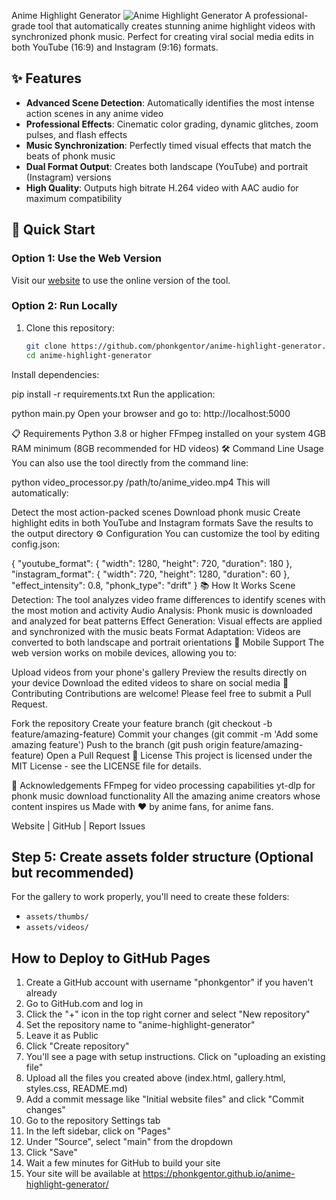  Anime Highlight Generator
![Anime Highlight Generator](https://i.imgur.com/9wUoFSe.png)
A professional-grade tool that automatically creates stunning anime highlight videos with synchronized phonk music. Perfect for creating viral social media edits in both YouTube (16:9) and Instagram (9:16) formats.
## ✨ Features
- **Advanced Scene Detection**: Automatically identifies the most intense action scenes in any anime video
- **Professional Effects**: Cinematic color grading, dynamic glitches, zoom pulses, and flash effects
- **Music Synchronization**: Perfectly timed visual effects that match the beats of phonk music
- **Dual Format Output**: Creates both landscape (YouTube) and portrait (Instagram) versions
- **High Quality**: Outputs high bitrate H.264 video with AAC audio for maximum compatibility
## 🚀 Quick Start
### Option 1: Use the Web Version
Visit our [website](https://phonkgentor.github.io/anime-highlight-generator) to use the online version of the tool.
### Option 2: Run Locally
1. Clone this repository:
   ```bash
   git clone https://github.com/phonkgentor/anime-highlight-generator.git
   cd anime-highlight-generator
Install dependencies:

pip install -r requirements.txt
Run the application:

python main.py
Open your browser and go to: http://localhost:5000

📋 Requirements
Python 3.8 or higher
FFmpeg installed on your system
4GB RAM minimum (8GB recommended for HD videos)
🛠️ Command Line Usage
You can also use the tool directly from the command line:

python video_processor.py /path/to/anime_video.mp4
This will automatically:

Detect the most action-packed scenes
Download phonk music
Create highlight edits in both YouTube and Instagram formats
Save the results to the output directory
⚙️ Configuration
You can customize the tool by editing config.json:

{
  "youtube_format": {
    "width": 1280,
    "height": 720,
    "duration": 180
  },
  "instagram_format": {
    "width": 720,
    "height": 1280,
    "duration": 60
  },
  "effect_intensity": 0.8,
  "phonk_type": "drift"
}
📚 How It Works
Scene Detection: The tool analyzes video frame differences to identify scenes with the most motion and activity
Audio Analysis: Phonk music is downloaded and analyzed for beat patterns
Effect Generation: Visual effects are applied and synchronized with the music beats
Format Adaptation: Videos are converted to both landscape and portrait orientations
📱 Mobile Support
The web version works on mobile devices, allowing you to:

Upload videos from your phone's gallery
Preview the results directly on your device
Download the edited videos to share on social media
🤝 Contributing
Contributions are welcome! Please feel free to submit a Pull Request.

Fork the repository
Create your feature branch (git checkout -b feature/amazing-feature)
Commit your changes (git commit -m 'Add some amazing feature')
Push to the branch (git push origin feature/amazing-feature)
Open a Pull Request
📝 License
This project is licensed under the MIT License - see the LICENSE file for details.

🙏 Acknowledgements
FFmpeg for video processing capabilities
yt-dlp for phonk music download functionality
All the amazing anime creators whose content inspires us
Made with ❤️ by anime fans, for anime fans.

Website |
GitHub |
Report Issues

## Step 5: Create assets folder structure (Optional but recommended)
For the gallery to work properly, you'll need to create these folders:
- `assets/thumbs/`
- `assets/videos/`
## How to Deploy to GitHub Pages
1. Create a GitHub account with username "phonkgentor" if you haven't already
2. Go to GitHub.com and log in
3. Click the "+" icon in the top right corner and select "New repository"
4. Set the repository name to "anime-highlight-generator"
5. Leave it as Public
6. Click "Create repository"
7. You'll see a page with setup instructions. Click on "uploading an existing file"
8. Upload all the files you created above (index.html, gallery.html, styles.css, README.md)
9. Add a commit message like "Initial website files" and click "Commit changes"
10. Go to the repository Settings tab
11. In the left sidebar, click on "Pages"
12. Under "Source", select "main" from the dropdown
13. Click "Save"
14. Wait a few minutes for GitHub to build your site
15. Your site will be available at https://phonkgentor.github.io/anime-highlight-generator/
